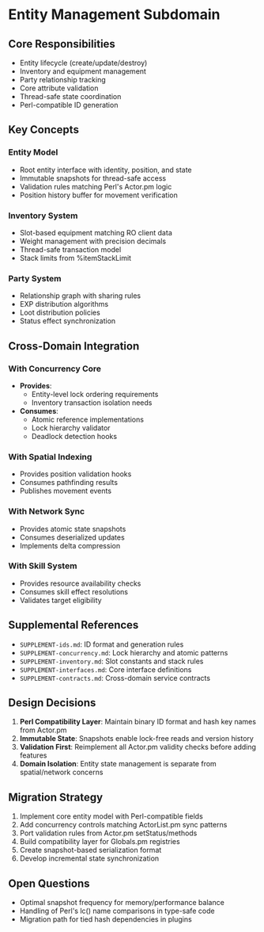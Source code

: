 # Entity Management Subdomain

## Core Responsibilities
- Entity lifecycle (create/update/destroy)
- Inventory and equipment management  
- Party relationship tracking
- Core attribute validation
- Thread-safe state coordination  
- Perl-compatible ID generation

## Key Concepts

### Entity Model
- Root entity interface with identity, position, and state
- Immutable snapshots for thread-safe access
- Validation rules matching Perl's Actor.pm logic
- Position history buffer for movement verification

### Inventory System
- Slot-based equipment matching RO client data
- Weight management with precision decimals
- Thread-safe transaction model
- Stack limits from %itemStackLimit

### Party System
- Relationship graph with sharing rules
- EXP distribution algorithms
- Loot distribution policies
- Status effect synchronization

## Cross-Domain Integration

### With Concurrency Core
- **Provides**:
  - Entity-level lock ordering requirements
  - Inventory transaction isolation needs
- **Consumes**:
  - Atomic reference implementations  
  - Lock hierarchy validator
  - Deadlock detection hooks

### With Spatial Indexing
- Provides position validation hooks
- Consumes pathfinding results
- Publishes movement events

### With Network Sync
- Provides atomic state snapshots
- Consumes deserialized updates
- Implements delta compression

### With Skill System
- Provides resource availability checks
- Consumes skill effect resolutions
- Validates target eligibility

## Supplemental References
- `SUPPLEMENT-ids.md`: ID format and generation rules
- `SUPPLEMENT-concurrency.md`: Lock hierarchy and atomic patterns
- `SUPPLEMENT-inventory.md`: Slot constants and stack rules
- `SUPPLEMENT-interfaces.md`: Core interface definitions
- `SUPPLEMENT-contracts.md`: Cross-domain service contracts

## Design Decisions
1. **Perl Compatibility Layer**: Maintain binary ID format and hash key names from Actor.pm
2. **Immutable State**: Snapshots enable lock-free reads and version history
3. **Validation First**: Reimplement all Actor.pm validity checks before adding features
4. **Domain Isolation**: Entity state management is separate from spatial/network concerns

## Migration Strategy
1. Implement core entity model with Perl-compatible fields
2. Add concurrency controls matching ActorList.pm sync patterns
3. Port validation rules from Actor.pm setStatus/methods
4. Build compatibility layer for Globals.pm registries
5. Create snapshot-based serialization format
6. Develop incremental state synchronization

## Open Questions
- Optimal snapshot frequency for memory/performance balance
- Handling of Perl's lc() name comparisons in type-safe code
- Migration path for tied hash dependencies in plugins
